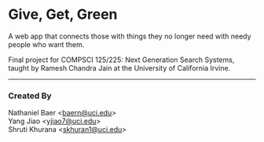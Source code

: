 # Give, Get, Green
A web app that connects those with things they no longer need with needy people who want them.

Final project for COMPSCI 125/225: Next Generation Search Systems, taught by Ramesh Chandra Jain at the University of California Irvine.

***

### Created By
Nathaniel Baer <<baern@uci.edu>>  
Yang Jiao <<yjiao7@uci.edu>>  
Shruti Khurana <<skhuran1@uci.edu>>  
